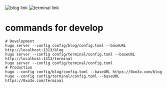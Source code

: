 







![blog link](https://0xo3o.com/blog)
![terminal link](https://0xo3o.com/terminal)


# commands for develop


```
# Development
hugo server --config config/blog/config.toml --baseURL http://localhost:1313/blog
hugo server --config config/terminal/config.toml --baseURL http://localhost:1313/terminal
hugo server --config config/terminal/config.toml
# Production
hugo --config config/blog/config.toml --baseURL https://0xo3o.com/blog
hugo --config config/terminal/config.toml --baseURL https://0xo3o.com/terminal
```



















